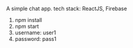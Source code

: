 A simple chat app.
tech stack: ReactJS, Firebase

1. npm install
2. npm start
3. username: user1
4. password: pass1
